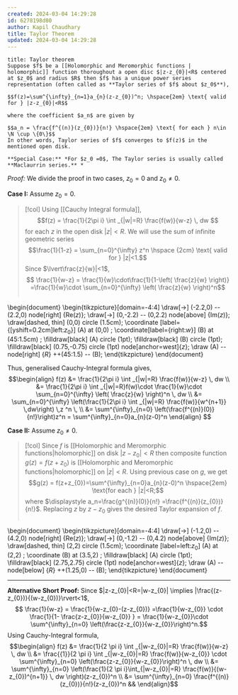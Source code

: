 ```yaml
---
created: 2024-03-04 14:29:28
id: 6278198d80
author: Kapil Chaudhary
title: Taylor Theorem
updated: 2024-03-04 14:29:28
---
```

```ad-theorem
title: Taylor theorem
Suppose $f$ be a [[Holomorphic and Meromorphic functions | holomorphic]] function thoroughout a open disc $|z-z_{0}|<R$ centered at $z_0$ and radius $R$ then $f$ has a unique power series representation (often called as **Taylor series of $f$ about $z_0$**),

$$f(z)=\sum^{\infty}_{n=1}a_{n}(z-z_{0})^n; \hspace{2em} \text{ valid for } |z-z_{0}|<R$$

where the coefficient $a_n$ are given by

$$a_n = \frac{f^{(n)}(z_{0})}{n!} \hspace{2em} \text{ for each } n\in \N \cup \{0\}$$
In other words, Taylor series of $f$ converges to $f(z)$ in the mentioned open disk.

**Special Case:** *For $z_0 =0$, The Taylor series is usually called **Maclaurrin series.** *

```


*Proof:* We divide the proof in two cases, $z_0 =0$ and $z_0 \neq 0$.

**Case I:** Assume $z_0 =0$.

> [!col]
> Using [[Cauchy Integral formula]],
> $$f(z) = \frac{1}{2\pi i} \int _{|w|=R} \frac{f(w)}{w-z} \, dw $$
> for each $z$ in the open disk $|z|<R$. We will use the sum of infinite geometric series $$\frac{1}{1-z} = \sum_{n=0}^{\infty} z^n \hspace {2cm} \text{ valid for } |z|<1.$$ Since $\lvert\frac{z}{w}|<1$, $$ \frac{1}{w-z} = \frac{1}{w}\cdot\frac{1}{1-\left( \frac{z}{w} \right)} =\frac{1}{w}\cdot \sum_{n=0}^{\infty} \left( \frac{z}{w} \right)^n$$ 
> 
> ```tikz
\begin{document}
\begin{tikzpicture}[domain=-4:4]
\draw[->] (-2.2,0) -- (2.2,0) node[right] {Re$(z)$};
\draw[->] (0,-2.2) -- (0,2.2) node[above] {Im$(z)$};
\draw[dashed, thin] (0,0) circle (1.5cm);
\coordinate [label={[yshift=0.2cm]left:$z_0$}] (A) at (0,0) ;
\coordinate[label={right:$w$}] (B) at (45:1.5cm) ;
\filldraw[black] (A) circle (1pt);
\filldraw[black] (B) circle (1pt);
\filldraw[black] (0.75,-0.75) circle (1pt) node[anchor=west]{$z$};
\draw (A) -- node[right] {$R$} ++(45:1.5) -- (B);
\end{tikzpicture}
\end{document}

Thus, generalised Cauchy-Integral formula gives, $$\begin{align}
f(z) &= \frac{1}{2\pi i} \int _{|w|=R} \frac{f(w)}{w-z} \, dw \\
 &= \frac{1}{2\pi i} \int _{|w|=R}f(w)\cdot \frac{1}{w}\cdot \sum_{n=0}^{\infty} \left( \frac{z}{w} \right)^n  \, dw \\  
&= \sum_{n=0}^{\infty} \left(\frac{1}{2\pi i} \int _{|w|=R} \frac{f(w)}{w^{n+1}}   \,dw\right) \,z ^n  \, \\
&= \sum^{\infty}_{n=0} \left(\frac{f^{(n)}(0)}{n!}\right)z^n = \sum^{\infty}_{n=0}a_{n}(z-0)^n
\end{align} $$

**Case II:** Assume $z_0 \neq 0$.
>[!col]
> Since $f$ is [[Holomorphic and Meromorphic functions|holomorphic]] on disk $|z-z_{0}|<R$ then composite function $g(z) =f(z+z_0)$ is [[Holomorphic and Meromorphic functions|holomorphic]] on $|z|<R.$ 
> Using previous case on $g$, we get $$g(z) = f(z+z_{0})=\sum^{\infty}_{n=0}a_{n}(z-0)^n \hspace{2em} \text{for each } |z|<R;$$
> where $\displaystyle a_n=\frac{g^{(n)}(0)}{n!} =\frac{f^{(n)}(z_{0})}{n!}$. 
> Replacing $z$ by $z-z_0$ gives the desired Taylor expansion of $f$.
>```tikz
\begin{document} 
\begin{tikzpicture}[domain=-4:4]
\draw[->] (-1.2,0) -- (4.2,0) node[right] {Re$(z)$};
\draw[->] (0,-1.2) -- (0,4.2) node[above] {Im$(z)$};
\draw[dashed, thin] (2,2) circle (1.5cm);
\coordinate [label=left:$z_0$] (A) at (2,2) ;
\coordinate (B) at (3.5,2) ;
\filldraw[black] (A) circle (1pt);
\filldraw[black] (2.75,2.75) circle (1pt) node[anchor=west]{$z$};
\draw (A) -- node[below] {$R$} ++(1.25,0) -- (B);
\end{tikzpicture}
\end{document}

---
**Alternative Short Proof:** Since $|z-z_{0}|<R=|w-z_{0}| \implies |\frac{(z-z_{0})}{(w-z_{0})}\rvert<1$,
$$ \frac{1}{w-z} = \frac{1}{w-z_{0}-(z-z_{0})} =\frac{1}{w-z_{0}} \cdot \frac{1}{1- \frac{z-z_{0}}{w-z_{0}} } = \frac{1}{w-z_{0}}\cdot \sum^{\infty}_{n=0} \left(\frac{z-z_{0}}{w-z_{0}}\right)^n.$$
Using Cauchy-Integral formula,
 $$\begin{align}
f(z) &= \frac{1}{2 \pi i} \int _{|w-z_{0}|=R} \frac{f(w)}{w-z} \, dw  \\
&= \frac{{1}}{2 \pi i} \int _{|w-z_{0}|=R} \frac{f(w)}{w-z_{0}} \cdot \sum^{\infty}_{n=0} \left(\frac{z-z_{0}}{w-z_{0}}\right)^n \, dw  \\
&= \sum^{\infty}_{n=0} \left(\frac{1}{2 \pi i}\int_{|w-z_{0}|=R} \frac{f(w)}{(w-z_{0})^{n+1}} \, dw  \right)(z-z_{0})^n \\
&= \sum^{\infty}_{n=0} \frac{f^{(n)}(z_{0})}{n!}(z-z_{0})^n &&
\end{align}$$
$$\tag*{Q.E.D.}$$